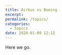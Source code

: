 ```yaml
---
title: Airbus vs Boeing
excerpt: 
permalink: /topics/
categories:
  - topics
date: 2020-01-09 12:12
---
```


Here we go.
